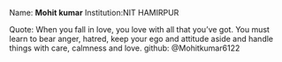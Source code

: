 
Name: **Mohit kumar**
Institution:NIT HAMIRPUR

Quote: When you fall in love, you love with all that you’ve got. You must learn to bear anger, hatred, keep your ego and attitude aside and handle things with care, calmness and love.
github: @Mohitkumar6122
